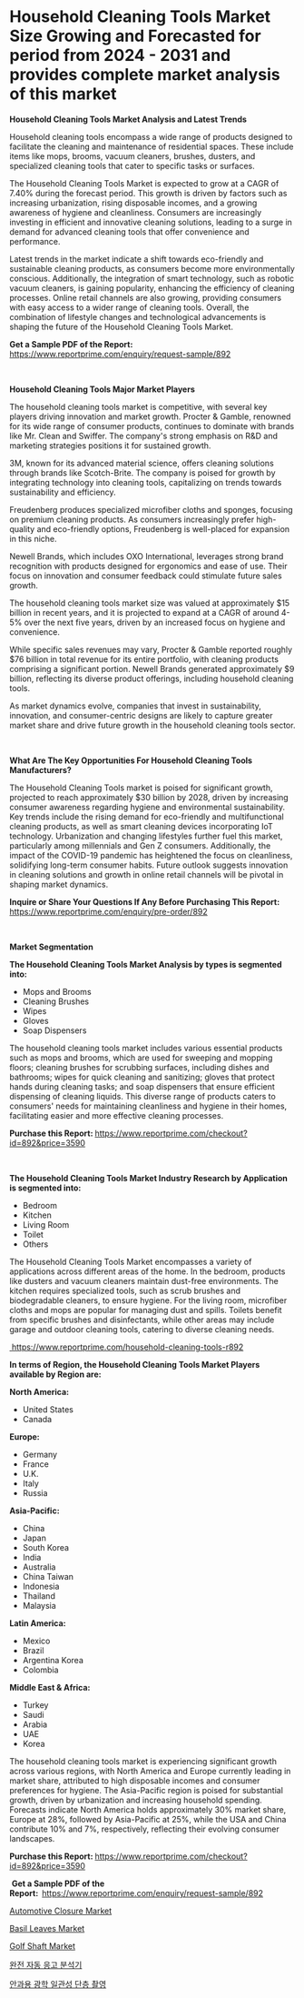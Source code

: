 <p><h1>Household Cleaning Tools Market Size Growing and Forecasted for period from 2024 - 2031 and provides complete market analysis of this market</h1></p><p><strong>Household Cleaning Tools Market Analysis and Latest Trends</strong></p>
<p><p>Household cleaning tools encompass a wide range of products designed to facilitate the cleaning and maintenance of residential spaces. These include items like mops, brooms, vacuum cleaners, brushes, dusters, and specialized cleaning tools that cater to specific tasks or surfaces. </p><p>The Household Cleaning Tools Market is expected to grow at a CAGR of 7.40% during the forecast period. This growth is driven by factors such as increasing urbanization, rising disposable incomes, and a growing awareness of hygiene and cleanliness. Consumers are increasingly investing in efficient and innovative cleaning solutions, leading to a surge in demand for advanced cleaning tools that offer convenience and performance.</p><p>Latest trends in the market indicate a shift towards eco-friendly and sustainable cleaning products, as consumers become more environmentally conscious. Additionally, the integration of smart technology, such as robotic vacuum cleaners, is gaining popularity, enhancing the efficiency of cleaning processes. Online retail channels are also growing, providing consumers with easy access to a wider range of cleaning tools. Overall, the combination of lifestyle changes and technological advancements is shaping the future of the Household Cleaning Tools Market.</p></p>
<p><strong>Get a Sample PDF of the Report:&nbsp;</strong> <a href="https://www.reportprime.com/enquiry/request-sample/892">https://www.reportprime.com/enquiry/request-sample/892</a></p>
<p>&nbsp;</p>
<p><strong>Household Cleaning Tools Major Market Players</strong></p>
<p><p>The household cleaning tools market is competitive, with several key players driving innovation and market growth. Procter & Gamble, renowned for its wide range of consumer products, continues to dominate with brands like Mr. Clean and Swiffer. The company's strong emphasis on R&D and marketing strategies positions it for sustained growth. </p><p>3M, known for its advanced material science, offers cleaning solutions through brands like Scotch-Brite. The company is poised for growth by integrating technology into cleaning tools, capitalizing on trends towards sustainability and efficiency. </p><p>Freudenberg produces specialized microfiber cloths and sponges, focusing on premium cleaning products. As consumers increasingly prefer high-quality and eco-friendly options, Freudenberg is well-placed for expansion in this niche. </p><p>Newell Brands, which includes OXO International, leverages strong brand recognition with products designed for ergonomics and ease of use. Their focus on innovation and consumer feedback could stimulate future sales growth.</p><p>The household cleaning tools market size was valued at approximately $15 billion in recent years, and it is projected to expand at a CAGR of around 4-5% over the next five years, driven by an increased focus on hygiene and convenience. </p><p>While specific sales revenues may vary, Procter & Gamble reported roughly $76 billion in total revenue for its entire portfolio, with cleaning products comprising a significant portion. Newell Brands generated approximately $9 billion, reflecting its diverse product offerings, including household cleaning tools. </p><p>As market dynamics evolve, companies that invest in sustainability, innovation, and consumer-centric designs are likely to capture greater market share and drive future growth in the household cleaning tools sector.</p></p>
<p>&nbsp;</p>
<p><strong>What Are The Key Opportunities For Household Cleaning Tools Manufacturers?</strong></p>
<p><p>The Household Cleaning Tools market is poised for significant growth, projected to reach approximately $30 billion by 2028, driven by increasing consumer awareness regarding hygiene and environmental sustainability. Key trends include the rising demand for eco-friendly and multifunctional cleaning products, as well as smart cleaning devices incorporating IoT technology. Urbanization and changing lifestyles further fuel this market, particularly among millennials and Gen Z consumers. Additionally, the impact of the COVID-19 pandemic has heightened the focus on cleanliness, solidifying long-term consumer habits. Future outlook suggests innovation in cleaning solutions and growth in online retail channels will be pivotal in shaping market dynamics.</p></p>
<p><strong>Inquire or Share Your Questions If Any Before Purchasing This Report:</strong> <a href="https://www.reportprime.com/enquiry/pre-order/892">https://www.reportprime.com/enquiry/pre-order/892</a></p>
<p>&nbsp;</p>
<p><strong>Market Segmentation</strong></p>
<p><strong>The Household Cleaning Tools Market Analysis by types is segmented into:</strong></p>
<p><ul><li>Mops and Brooms</li><li>Cleaning Brushes</li><li>Wipes</li><li>Gloves</li><li>Soap Dispensers</li></ul></p>
<p><p>The household cleaning tools market includes various essential products such as mops and brooms, which are used for sweeping and mopping floors; cleaning brushes for scrubbing surfaces, including dishes and bathrooms; wipes for quick cleaning and sanitizing; gloves that protect hands during cleaning tasks; and soap dispensers that ensure efficient dispensing of cleaning liquids. This diverse range of products caters to consumers' needs for maintaining cleanliness and hygiene in their homes, facilitating easier and more effective cleaning processes.</p></p>
<p><strong>Purchase this Report:&nbsp;</strong><a href="https://www.reportprime.com/checkout?id=892&price=3590">https://www.reportprime.com/checkout?id=892&price=3590</a></p>
<p>&nbsp;</p>
<p><strong>The Household Cleaning Tools Market Industry Research by Application is segmented into:</strong></p>
<p><ul><li>Bedroom</li><li>Kitchen</li><li>Living Room</li><li>Toilet</li><li>Others</li></ul></p>
<p><p>The Household Cleaning Tools Market encompasses a variety of applications across different areas of the home. In the bedroom, products like dusters and vacuum cleaners maintain dust-free environments. The kitchen requires specialized tools, such as scrub brushes and biodegradable cleaners, to ensure hygiene. For the living room, microfiber cloths and mops are popular for managing dust and spills. Toilets benefit from specific brushes and disinfectants, while other areas may include garage and outdoor cleaning tools, catering to diverse cleaning needs.</p></p>
<p><a href="https://www.reportprime.com/household-cleaning-tools-r892">&nbsp;https://www.reportprime.com/household-cleaning-tools-r892</a></p>
<p><strong>In terms of Region, the Household Cleaning Tools Market Players available by Region are:</strong></p>
<p>
    <p> <strong> North America: </strong>
        <ul>
            <li>United States</li>
            <li>Canada</li>
        </ul>
        </p> 
    <p> <strong> Europe: </strong>
        <ul>
            <li>Germany</li>
            <li>France</li>
            <li>U.K.</li>
            <li>Italy</li>
            <li>Russia</li>
        </ul>
        </p> 
    <p> <strong> Asia-Pacific: </strong>
        <ul>
            <li>China</li>
            <li>Japan</li>
            <li>South Korea</li>
            <li>India</li>
            <li>Australia</li>
            <li>China Taiwan</li>
            <li>Indonesia</li>
            <li>Thailand</li>
            <li>Malaysia</li>
        </ul>
        </p> 
    <p> <strong> Latin America: </strong>
        <ul>
            <li>Mexico</li>
            <li>Brazil</li>
            <li>Argentina Korea</li>
            <li>Colombia</li>
        </ul>
        </p> 
    <p> <strong> Middle East & Africa: </strong>
        <ul>
            <li>Turkey</li>
            <li>Saudi</li>
            <li>Arabia</li>
            <li>UAE</li>
            <li>Korea</li>
        </ul>
    </p>
    </p>
<p><p>The household cleaning tools market is experiencing significant growth across various regions, with North America and Europe currently leading in market share, attributed to high disposable incomes and consumer preferences for hygiene. The Asia-Pacific region is poised for substantial growth, driven by urbanization and increasing household spending. Forecasts indicate North America holds approximately 30% market share, Europe at 28%, followed by Asia-Pacific at 25%, while the USA and China contribute 10% and 7%, respectively, reflecting their evolving consumer landscapes.</p></p>
<p><strong>Purchase this Report: </strong><a href="https://www.reportprime.com/checkout?id=892&price=3590">https://www.reportprime.com/checkout?id=892&price=3590</a></p>
<p>&nbsp;<strong>Get a Sample PDF of the Report:&nbsp;&nbsp;</strong><a href="https://www.reportprime.com/enquiry/request-sample/892">https://www.reportprime.com/enquiry/request-sample/892</a></p>
<p><strong></strong></p>
<p><p><a href="https://www.linkedin.com/pulse/how-automotive-closure-market-evolve-growth-analysis-year-uj83f?trackingId=4hw6%2BbMLSH6b4DCY73H%2BUQ%3D%3D">Automotive Closure Market</a></p><p><a href="https://github.com/WillieWoodard/Market-Research-Report-List-6/blob/main/basil-leaves-market.md">Basil Leaves Market</a></p><p><a href="https://github.com/marloy8/Market-Research-Report-List-6/blob/main/golf-shaft-market.md">Golf Shaft Market</a></p><p><a href="https://medium.com/@sheldondtickinson9867/%EC%99%84%EC%A0%84-%EC%9E%90%EB%8F%99%ED%99%94-%EC%9D%91%EA%B3%A0-%EB%B6%84%EC%84%9D%EA%B8%B0-%EC%8B%9C%EC%9E%A5-%ED%95%84%EC%88%98-%EC%82%AC%ED%95%AD-%EC%A3%BC%EC%9A%94-%EC%8B%9C%EC%9E%A5-%ED%94%8C%EB%A0%88%EC%9D%B4%EC%96%B4-%EC%88%98%EC%9A%94-%EB%8F%99%EC%9D%B8-%EB%B0%8F-2024%EB%85%84%EB%B6%80%ED%84%B0-2031%EB%85%84%EA%B9%8C%EC%A7%80%EC%9D%98-roi-%EC%9E%A0%EC%9E%AC%EB%A0%A5-%EC%98%88%EC%83%81-316ede13acf4">완전 자동 응고 분석기</a></p><p><a href="https://medium.com/@sheldondtickinson9867/%EC%95%88%EA%B3%BC%EC%9A%A9-%EA%B8%80%EB%A1%9C%EB%B2%8C-%EA%B4%91%ED%95%99-%EB%8B%A8%EC%B8%B5-%EC%B4%AC%EC%98%81-%EC%8B%9C%EC%9E%A5-%EA%B2%BD%ED%96%A5-%EB%B6%84%EC%84%9D-%EB%B0%8F-%ED%96%A5%ED%9B%84-%EC%84%B1%EC%9E%A5-%EC%A0%84%EB%A7%9D-2024-2031-db523f1a4694">안과용 광학 일관성 단층 촬영</a></p></p>